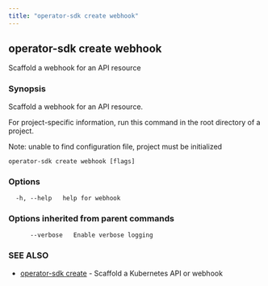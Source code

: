 ```yaml
---
title: "operator-sdk create webhook"
---
```


## operator-sdk create webhook

Scaffold a webhook for an API resource

### Synopsis

Scaffold a webhook for an API resource.

For project-specific information, run this command in the root directory of a
project.

Note: unable to find configuration file, project must be initialized

```
operator-sdk create webhook [flags]
```

### Options

```
  -h, --help   help for webhook
```

### Options inherited from parent commands

```
      --verbose   Enable verbose logging
```

### SEE ALSO

- [operator-sdk create](../operator-sdk_create) - Scaffold a Kubernetes API or webhook
